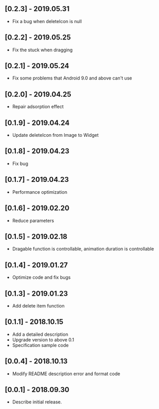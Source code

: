 ## [0.2.3] - 2019.05.31

*    Fix a bug when deleteIcon is null

## [0.2.2] - 2019.05.25

*    Fix the stuck when dragging

## [0.2.1] - 2019.05.24

*    Fix some problems that Android 9.0 and above can't use

## [0.2.0] - 2019.04.25

*    Repair adsorption effect

## [0.1.9] - 2019.04.24

*    Update deleteIcon from Image to Widget

## [0.1.8] - 2019.04.23

*    Fix bug

## [0.1.7] - 2019.04.23

*    Performance optimization

## [0.1.6] - 2019.02.20

*    Reduce  parameters

## [0.1.5] - 2019.02.18

*    Dragable function is controllable, animation duration is controllable

## [0.1.4] - 2019.01.27

*    Optimize code and fix bugs

## [0.1.3] - 2019.01.23

*    Add delete item function

## [0.1.1] - 2018.10.15

*    Add a detailed description
*    Upgrade version to above 0.1
*    Specification sample code
    
## [0.0.4] - 2018.10.13

*    Modify README description error and format code
    
## [0.0.1] - 2018.09.30

*    Describe initial release.
